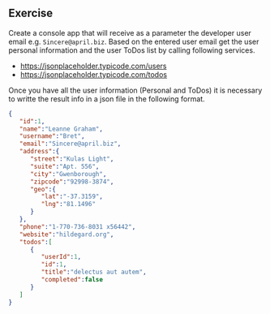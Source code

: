 ## Exercise
Create a console app that will receive as a parameter the developer user email e.g. `Sincere@april.biz`. Based on the entered user email get the user personal information and the user ToDos list by calling following services.

- https://jsonplaceholder.typicode.com/users 
- https://jsonplaceholder.typicode.com/todos 

Once you have all the user information (Personal and ToDos) it is necessary to writte the result info in a json file in the following format. 

```json
{
   "id":1,
   "name":"Leanne Graham",
   "username":"Bret",
   "email":"Sincere@april.biz",
   "address":{
      "street":"Kulas Light",
      "suite":"Apt. 556",
      "city":"Gwenborough",
      "zipcode":"92998-3874",
      "geo":{
         "lat":"-37.3159",
         "lng":"81.1496"
      }
   },
   "phone":"1-770-736-8031 x56442",
   "website":"hildegard.org",
   "todos":[
      {
         "userId":1,
         "id":1,
         "title":"delectus aut autem",
         "completed":false
      }
   ]
}
```

